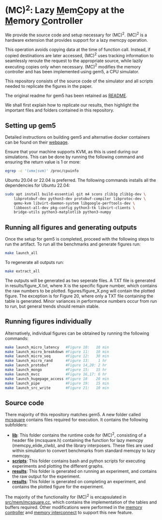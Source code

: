 
# (MC)$^{2}$: Lazy <ins>M</ins>em<ins>C</ins>opy at the <ins>M</ins>emory <ins>C</ins>ontroller

We provide the source code and setup necessary for (MC)$^{2}$. 
(MC)$^{2}$ is a hardware extension that provides support for a lazy memcpy operation. 

This operation avoids copying data at the time of function call.  Instead, if copied destinations are later accessed, (MC)$^{2}$ uses tracking information to seamlessly reroute the request to the appropriate source, while lazily executing copies only when necessary. (MC)$^{2}$ modifies the memory controller and has been implemented using gem5, a CPU simulator.

This repository consists of the source code of the simulator and all scripts needed to replicate the figures in the paper.

The original readme for gem5 has been retained as [README](README).

We shall first explain how to replicate our results, then highlight the important files and folders contained in this repository.

## Setting up gem5
Detailed instructions on building gem5 and alternative docker containers can be found on their [webpage](https://www.gem5.org/documentation/general_docs/building).

Ensure that your machine supports KVM, as this is used during our simulations. This can be done by running the following command and ensuring the return value is 1 or more:
```bash
egrep -c '(vmx|svm)' /proc/cpuinfo
```

Ubuntu 20.04 or 22.04 is preferred.
The following commands installs all the dependencies for Ubuntu 22.04:
```bash
sudo apt install build-essential git m4 scons zlib1g zlib1g-dev \
	libprotobuf-dev python3-dev protobuf-compiler libprotoc-dev \
	qemu-kvm libvirt-daemon-system libgoogle-perftools-dev \
    libboost-all-dev pkg-config python3-tk libvirt-clients \
    bridge-utils python3-matplotlib python3-numpy
```

## Running all figures and generating outputs 

Once the setup for gem5 is completed, proceed with the following steps to run the artifact. 
To run all the benchmarks and generate figures run:
```bash
make launch_all 
```
To regenerate all outputs run: 
```bash
make extract_all
```
The outputs will be generated as two seperate files. A TXT file is generated in results/figure_X.txt, where X is the specific figure number, which contains the raw numbers to be plotted. figures/figure_X.png will contain the plotted figure. The exception is for Figure 20, where only a TXT file containing the table is generated.
Minor variances in performance numbers occur from run to run, but general trends should remain stable.

## Running figures individually

Alternatively, individual figures can be obtained by running the following commands:
```bash
make launch_micro_latency   #Figure 10:   10 min
make launch_micro_breakdown #Figure 11:   10 min
make launch_micro_seq       #Figure 12:   30 min
make launch_micro_rand      #Figure 13:    1 hr
make launch_protobuf        #Figure 14,20: 2 hr
make launch_mongo           #Figure 15:   15 hr
make launch_mvcc            #Figure 16,17: 6 hr
make launch_hugepage_access #Figure 18    20 min
make launch_pipe            #Figure 19:   15 min
make launch_src_write       #Figure 21:   10 min
```


## Source code
There majority of this repository matches gem5. A new folder called [mcsquare](./mcsquare) contains files required for execution. It contains the following subfolders:
- **[lib](mcsquare/lib/)**: This folder contains the runtime code for (MC)$^{2}$, consisting of a header file (mcsquare.h) containing the function for lazy memcpy (memcpy_elide_clwb), and the library interposers. These files are used within simulation to convert benchmarks from standard memcpy to lazy memcpy. 
- **[scripts](mcsquare/scripts/)**: This folder contains bash and python scripts for executing experiments and plotting the different graphs.
- **[results](mcsquare/results/)**: This folder is generated on running an experiment, and contains the raw output for the experiment.
- **[results](mcsquare/figures/)**: This folder is generated on completing an experiment, and contains the plotted figure for the experiment.

The majority of the functionality for (MC)$^{2}$ is encapsulated in [src/mem/mcsquare.cc](src/mem/mcsquare.cc), which contains the implementation of the tables and buffers required. Other modifications were performed in the [memory controller](src/mem/mem_ctrl.cc) and [memory interconnect](src/mem/coherent_xbar.cc) to support this new feature.
